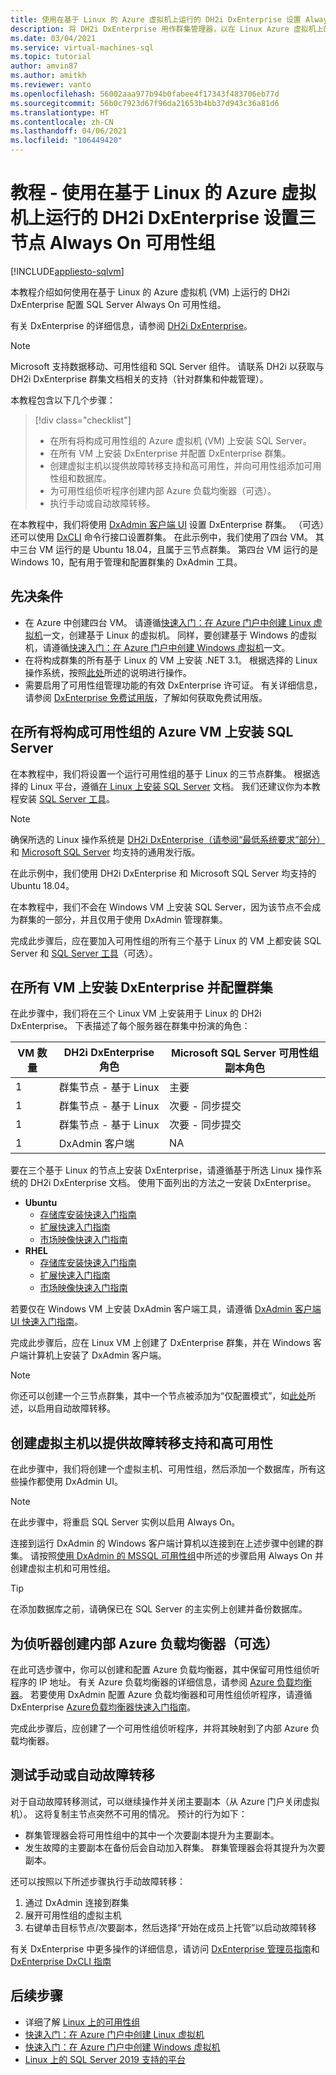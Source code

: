 ```yaml
---
title: 使用在基于 Linux 的 Azure 虚拟机上运行的 DH2i DxEnterprise 设置 Always On 可用性组
description: 将 DH2i DxEnterprise 用作群集管理器，以在 Linux Azure 虚拟机上的 SQL Server 上通过可用性组实现高可用性
ms.date: 03/04/2021
ms.service: virtual-machines-sql
ms.topic: tutorial
author: amvin87
ms.author: amitkh
ms.reviewer: vanto
ms.openlocfilehash: 56002aaa977b94b0fabee4f17343f483706eb77d
ms.sourcegitcommit: 56b0c7923d67f96da21653b4bb37d943c36a81d6
ms.translationtype: HT
ms.contentlocale: zh-CN
ms.lasthandoff: 04/06/2021
ms.locfileid: "106449420"
---
```

# <a name="tutorial---setup-a-three-node-always-on-availability-group-with-dh2i-dxenterprise-running-on-linux-based-azure-virtual-machines"></a>教程 - 使用在基于 Linux 的 Azure 虚拟机上运行的 DH2i DxEnterprise 设置三节点 Always On 可用性组

[!INCLUDE[appliesto-sqlvm](../../includes/appliesto-sqlvm.md)]

本教程介绍如何使用在基于 Linux 的 Azure 虚拟机 (VM) 上运行的 DH2i DxEnterprise 配置 SQL Server Always On 可用性组。 

有关 DxEnterprise 的详细信息，请参阅 [DH2i DxEnterprise](https://dh2i.com/dxenterprise-availability-groups/)。

> [!NOTE]
> Microsoft 支持数据移动、可用性组和 SQL Server 组件。 请联系 DH2i 以获取与 DH2i DxEnterprise 群集文档相关的支持（针对群集和仲裁管理）。
 

本教程包含以下几个步骤：

> [!div class="checklist"]
> * 在所有将构成可用性组的 Azure 虚拟机 (VM) 上安装 SQL Server。
> * 在所有 VM 上安装 DxEnterprise 并配置 DxEnterprise 群集。
> * 创建虚拟主机以提供故障转移支持和高可用性，并向可用性组添加可用性组和数据库。
> * 为可用性组侦听程序创建内部 Azure 负载均衡器（可选）。
> * 执行手动或自动故障转移。

在本教程中，我们将使用 [DxAdmin 客户端 UI](https://dh2i.com/docs/20-0/dxenterprise/dh2i-dxenterprise-20-0-software-dxadmin-client-ui-quick-start-guide/) 设置 DxEnterprise 群集。 （可选）还可以使用 [DxCLI](https://dh2i.com/docs/20-0/dxenterprise/dh2i-dxenterprise-20-software-dxcli-guide/) 命令行接口设置群集。 在此示例中，我们使用了四台 VM。 其中三台 VM 运行的是 Ubuntu 18.04，且属于三节点群集。 第四台 VM 运行的是 Windows 10，配有用于管理和配置群集的 DxAdmin 工具。

## <a name="prerequisites"></a>先决条件

- 在 Azure 中创建四台 VM。 请遵循[快速入门：在 Azure 门户中创建 Linux 虚拟机](../../../virtual-machines/linux/quick-create-portal.md)一文，创建基于 Linux 的虚拟机。 同样，要创建基于 Windows 的虚拟机，请遵循[快速入门：在 Azure 门户中创建 Windows 虚拟机](../../../virtual-machines/windows/quick-create-portal.md)一文。
- 在将构成群集的所有基于 Linux 的 VM 上安装 .NET 3.1。 根据选择的 Linux 操作系统，按照[此处](/dotnet/core/install/linux)所述的说明进行操作。
- 需要启用了可用性组管理功能的有效 DxEnterprise 许可证。 有关详细信息，请参阅 [DxEnterprise 免费试用版](https://dh2i.com/trial/)，了解如何获取免费试用版。

## <a name="install-sql-server-on-all-the-azure-vms-that-will-be-part-of-the-availability-group"></a>在所有将构成可用性组的 Azure VM 上安装 SQL Server

在本教程中，我们将设置一个运行可用性组的基于 Linux 的三节点群集。 根据选择的 Linux 平台，遵循[在 Linux 上安装 SQL Server](/sql/linux/sql-server-linux-overview#install) 文档。 我们还建议你为本教程安装 [SQL Server 工具](/sql/linux/sql-server-linux-setup-tools)。
 
> [!NOTE]
> 确保所选的 Linux 操作系统是 [DH2i DxEnterprise（请参阅“最低系统要求”部分）](https://dh2i.com/wp-content/uploads/DxEnterprise-v20-Admin-Guide.pdf)和 [Microsoft SQL Server](/sql/linux/sql-server-linux-release-notes-2019#supported-platforms) 均支持的通用发行版。
>
> 在此示例中，我们使用 DH2i DxEnterprise 和 Microsoft SQL Server 均支持的 Ubuntu 18.04。

在本教程中，我们不会在 Windows VM 上安装 SQL Server，因为该节点不会成为群集的一部分，并且仅用于使用 DxAdmin 管理群集。

完成此步骤后，应在要加入可用性组的所有三个基于 Linux 的 VM 上都安装 SQL Server 和 [SQL Server 工具](/sql/linux/sql-server-linux-setup-tools)（可选）。
 
## <a name="install-dxenterprise-on-all-the-vms-and-configure-the-cluster"></a>在所有 VM 上安装 DxEnterprise 并配置群集

在此步骤中，我们将在三个 Linux VM 上安装用于 Linux 的 DH2i DxEnterprise。 下表描述了每个服务器在群集中扮演的角色：

| VM 数量 | DH2i DxEnterprise 角色 | Microsoft SQL Server 可用性组副本角色 |
|--|--|--|
| 1 | 群集节点 - 基于 Linux | 主要 |
| 1 | 群集节点 - 基于 Linux | 次要 - 同步提交 |
| 1 | 群集节点 - 基于 Linux | 次要 - 同步提交 |
| 1 | DxAdmin 客户端 | NA |


要在三个基于 Linux 的节点上安装 DxEnterprise，请遵循基于所选 Linux 操作系统的 DH2i DxEnterprise 文档。 使用下面列出的方法之一安装 DxEnterprise。

- **Ubuntu**
    - [存储库安装快速入门指南](https://dh2i.com/docs/20-0/dxenterprise/dh2i-dxenterprise-20-0-software-ubuntu-installation-quick-start-guide/)
    - [扩展快速入门指南](https://dh2i.com/docs/20-0/dxenterprise/dh2i-dxenterprise-20-0-software-azure-extension-quick-start-guide/)
    - [市场映像快速入门指南](https://dh2i.com/docs/20-0/dxenterprise/dh2i-dxenterprise-20-0-software-azure-marketplace-image-for-linux-quick-start-guide/)
- **RHEL**
    - [存储库安装快速入门指南](https://dh2i.com/docs/20-0/dxenterprise/dh2i-dxenterprise-20-0-software-rhel-centos-installation-quick-start-guide/)
    - [扩展快速入门指南](https://dh2i.com/docs/20-0/dxenterprise/dh2i-dxenterprise-20-0-software-azure-extension-quick-start-guide/)
    - [市场映像快速入门指南](https://dh2i.com/docs/20-0/dxenterprise/dh2i-dxenterprise-20-0-software-azure-marketplace-image-for-linux-quick-start-guide/)

若要仅在 Windows VM 上安装 DxAdmin 客户端工具，请遵循 [DxAdmin 客户端 UI 快速入门指南](https://dh2i.com/docs/20-0/dxenterprise/dh2i-dxenterprise-20-0-software-dxadmin-client-ui-quick-start-guide/)。

完成此步骤后，应在 Linux VM 上创建了 DxEnterprise 群集，并在 Windows 客户端计算机上安装了 DxAdmin 客户端。 

> [!NOTE]
> 你还可以创建一个三节点群集，其中一个节点被添加为“仅配置模式”，如[此处](/sql/database-engine/availability-groups/windows/availability-modes-always-on-availability-groups#SupportedAvModes)所述，以启用自动故障转移。 

## <a name="create-the-virtual-hosts-to-provide-failover-support-and-high-availability"></a>创建虚拟主机以提供故障转移支持和高可用性

在此步骤中，我们将创建一个虚拟主机、可用性组，然后添加一个数据库，所有这些操作都使用 DxAdmin UI。   

> [!NOTE]
> 在此步骤中，将重启 SQL Server 实例以启用 Always On。 

连接到运行 DxAdmin 的 Windows 客户端计算机以连接到在上述步骤中创建的群集。 请按照[使用 DxAdmin 的 MSSQL 可用性组](https://dh2i.com/docs/20-0/dxenterprise/dh2i-dxenterprise-20-0-software-mssql-availability-groups-with-dxadmin-quick-start-guide/)中所述的步骤启用 Always On 并创建虚拟主机和可用性组。 

> [!TIP]
> 在添加数据库之前，请确保已在 SQL Server 的主实例上创建并备份数据库。  

## <a name="create-the-internal-azure-load-balancer-for-listener-optional"></a>为侦听器创建内部 Azure 负载均衡器（可选）

在此可选步骤中，你可以创建和配置 Azure 负载均衡器，其中保留可用性组侦听程序的 IP 地址。 有关 Azure 负载均衡器的详细信息，请参阅 [Azure 负载均衡器](../../../load-balancer/load-balancer-overview.md)。 若要使用 DxAdmin 配置 Azure 负载均衡器和可用性组侦听程序，请遵循 DxEnterprise [Azure负载均衡器快速入门指南](https://dh2i.com/docs/20-0/dxenterprise/dh2i-dxenterprise-20-0-software-azure-load-balancer-quick-start-guide/)。

完成此步骤后，应创建了一个可用性组侦听程序，并将其映射到了内部 Azure 负载均衡器。

## <a name="test-manual-or-automatic-failover"></a>测试手动或自动故障转移

对于自动故障转移测试，可以继续操作并关闭主要副本（从 Azure 门户关闭虚拟机）。 这将复制主节点突然不可用的情况。 预计的行为如下：
- 群集管理器会将可用性组中的其中一个次要副本提升为主要副本。
- 发生故障的主要副本在备份后会自动加入群集。 群集管理器会将其提升为次要副本。

 
还可以按照以下所述步骤执行手动故障转移：

1. 通过 DxAdmin 连接到群集   
1. 展开可用性组的虚拟主机
1. 右键单击目标节点/次要副本，然后选择“开始在成员上托管”以启动故障转移 

有关 DxEnterprise 中更多操作的详细信息，请访问 [DxEnterprise 管理员指南](https://dh2i.com/wp-content/uploads/DxEnterprise-v20-Admin-Guide.pdf)和 [DxEnterprise DxCLI 指南](https://dh2i.com/docs/20-0/dxenterprise/dh2i-dxenterprise-20-software-dxcli-guide/)

## <a name="next-steps"></a>后续步骤

- 详细了解 [Linux 上的可用性组](/sql/linux/sql-server-linux-availability-group-overview)
- [快速入门：在 Azure 门户中创建 Linux 虚拟机](../../../virtual-machines/linux/quick-create-portal.md)
- [快速入门：在 Azure 门户中创建 Windows 虚拟机](../../../virtual-machines/windows/quick-create-portal.md)
- [Linux 上的 SQL Server 2019 支持的平台](/sql/linux/sql-server-linux-release-notes-2019#supported-platforms)